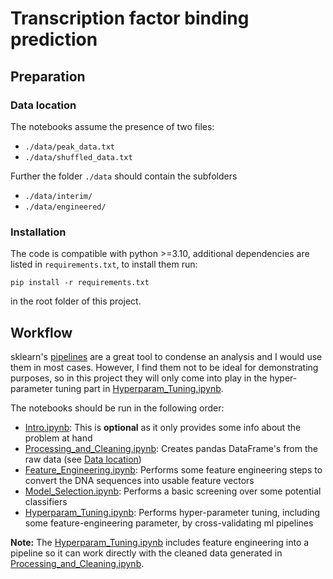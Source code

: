 # Transcription factor binding prediction

## Preparation

### Data location

The notebooks assume the presence of two files:

- `./data/peak_data.txt`
- `./data/shuffled_data.txt`

Further the folder `./data` should contain the subfolders

- `./data/interim/`
- `./data/engineered/`

### Installation

The code is compatible with python >=3.10, additional dependencies
are listed in `requirements.txt`, to install them run:

    pip install -r requirements.txt
   
in the root folder of this project.

## Workflow

sklearn's [pipelines](https://scikit-learn.org/stable/modules/generated/sklearn.pipeline.Pipeline.html) are a great tool to condense an analysis and I would use them in most cases.
However, I find them not to be ideal for demonstrating purposes, so in this project they will only come into play in the hyper-parameter tuning part in [Hyperparam_Tuning.ipynb](Hyperparam_Tuning.ipynb).

The notebooks should be run in the following order:

- [Intro.ipynb](./Intro.ipynb): This is **optional** as it only provides some info about the problem at hand
- [Processing_and_Cleaning.ipynb](Processing_and_Cleaning.ipynb): Creates pandas DataFrame's from the raw data (see [Data location](#data-location))
- [Feature_Engineering.ipynb](Feature_Engineering.ipynb): Performs some feature engineering steps to convert the DNA sequences into usable feature vectors
- [Model_Selection.ipynb](Model_Selection.ipynb): Performs a basic screening over some potential classifiers
- [Hyperparam_Tuning.ipynb](Hyperparam_Tuning.ipynb): Performs hyper-parameter tuning, including some feature-engineering parameter, by cross-validating ml pipelines

**Note:** The [Hyperparam_Tuning.ipynb](Hyperparam_Tuning.ipynb) includes feature engineering into a pipeline so it can work directly with the cleaned data generated in [Processing_and_Cleaning.ipynb](Processing_and_Cleaning.ipynb).
